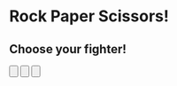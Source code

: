 <html>
<head>
    <title>Rock Paper Scissors"</title>
    <meta charset="utf-8">
    <link rel="stylesheet" href="css/styles.css">
</head>
<body>
    <div class="stage" id="stage">
        <h1>Rock Paper Scissors!</h1>
        <h2>Choose your fighter!</h2>
        <input type="button" id="rock" />
        <input type="button" id="paper" />
        <input type="button" id="scissors" />
        <p id="output"></p>
    </div>
</body>

<script>

    let buttonPushed = "";
    let playerHand;
    let robotHand;
    let winCount = 0;
    let loseCount = 0;
    let tieCount = 0;
    let gamesPlayed = 0;
    
    document.getElementById("rock").addEventListener("click", rockHandler);
    document.getElementById("paper").addEventListener("click", paperHandler);
    document.getElementById("scissors").addEventListener("click", scissorsHandler);

    function playGame() {
        gamesPlayed++;
        randomNumber = Math.floor(Math.random() * 3);
        switch(randomNumber) {
            
            case 0: 
                robotHand = "Rock";
                break;
            
            case 1: 
                robotHand = "Paper";
                break;
            
            case 2: 
                robotHand = "Scissors";
                break;
        }

        if ((robotHand === "Rock" && playerHand === "Rock") || (robotHand === "Paper" && playerHand === "Paper") || (robotHand === "Scissors" && playerHand === "Scissors")) {
            tieCount++;
            output.innerHTML 
             = "Your hand: " + playerHand
             + "<br>Robot's hand: " + robotHand
             + "<br>It's a tie! Play again.";
        } else if (robotHand === "Rock") {
            if (playerHand === "Paper") {
                output.innerHTML 
                = "Your hand: " + playerHand
                + "<br>Robot's hand: " + robotHand
                + "<br>Paper covers rock! You win.";
                winCount++;
            } else {
                output.innerHTML 
                = "Your hand: " + playerHand
                + "<br>Robot's hand: " + robotHand
                + "<br>Rock smashes scissors! You lose.";
                loseCount++;
            }
        } else if (robotHand == "Paper") {
            if (playerHand === "Rock") {
                output.innerHTML 
                = "Your hand: " + playerHand
                + "<br>Robot's hand: " + robotHand
                + "<br>Paper covers rock! You lose.";
                loseCount++;
            } else {
                output.innerHTML 
                = "Your hand: " + playerHand
                + "<br>Robot's hand: " + robotHand
                + "<br>Paper cuts scissors! You win.";
                winCount++;

            }
        } else {
            if (playerHand === "Rock") {
                output.innerHTML 
                = "Your hand: " + playerHand
                + "<br>Robot's hand: " + robotHand
                + "<br>Rock smashes scissors! You win.";
                winCount++;
            } else {
                output.innerHTML 
                = "Your hand: " + playerHand
                + "<br>Robot's hand: " + robotHand
                + "<br>Scissors cut paper! You lose.";
                loseCount++;
            }
        }

        output.innerHTML 
         += "<br>Games played: " + gamesPlayed + " | " 
         + "Won: " + winCount + " | " 
         + "Lost: " + loseCount + " | " 
         + "Tied: " + tieCount;
        
    }

    function rockHandler() {
        buttonPushed = "Rock";
        playerHand = buttonPushed;
        buttonPushed = "";
        playGame();
    }

    function paperHandler() {
        buttonPushed = "Paper";
        playerHand = buttonPushed;
        buttonPushed = "";
        playGame();
    }

    function scissorsHandler() {
        buttonPushed = "Scissors";
        playerHand = buttonPushed;
        buttonPushed = "";
        playGame();
    }
</script>
